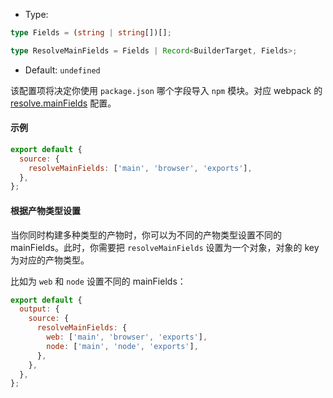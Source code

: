 - Type:

```ts
type Fields = (string | string[])[];

type ResolveMainFields = Fields | Record<BuilderTarget, Fields>;
```

- Default: `undefined`

该配置项将决定你使用 `package.json` 哪个字段导入 `npm` 模块。对应 webpack 的 [resolve.mainFields](https://webpack.js.org/configuration/resolve/#resolvemainfields) 配置。

#### 示例

```js
export default {
  source: {
    resolveMainFields: ['main', 'browser', 'exports'],
  },
};
```

#### 根据产物类型设置

当你同时构建多种类型的产物时，你可以为不同的产物类型设置不同的 mainFields。此时，你需要把 `resolveMainFields` 设置为一个对象，对象的 key 为对应的产物类型。

比如为 `web` 和 `node` 设置不同的 mainFields：

```js
export default {
  output: {
    source: {
      resolveMainFields: {
        web: ['main', 'browser', 'exports'],
        node: ['main', 'node', 'exports'],
      },
    },
  },
};
```
